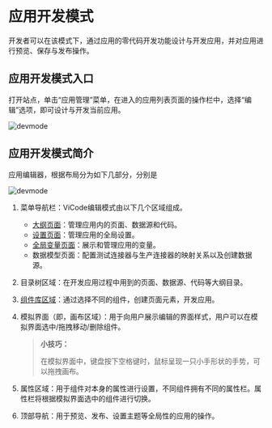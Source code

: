 # 应用开发模式

开发者可以在该模式下，通过应用的零代码开发功能设计与开发应用，并对应用进行预览、保存与发布操作。

## 应用开发模式入口

打开站点，单击“应用管理”菜单，在进入的应用列表页面的操作栏中，选择“编辑”选项，即可设计与开发当前应用。

![devmode](https://docimages.blob.core.chinacloudapi.cn/images/Kris/Apps/devapp20210426.png)

## 应用开发模式简介

应用编辑器，根据布局分为如下几部分，分别是

![devmode](https://docimages.blob.core.chinacloudapi.cn/images/Kris/Apps/paneluserinterface20210422.png)

1. 菜单导航栏：ViCode编辑模式由以下几个区域组成。

    - [大纲页面](./PageSetting.md)：管理应用内的页面、数据源和代码。
    - [设置页面](./BasicSetting.md)：管理应用的全局设置。
    - [全局变量页面](./variable.md)：展示和管理应用的变量。
    - 数据模型页面：配置测试连接器与生产连接器的映射关系以及创建数据源。
2. 目录树区域：在开发应用过程中用到的页面、数据源、代码等大纲目录。
3. [组件库区域](./component/aboutComponent.md)：通过选择不同的组件，创建页面元素，开发应用。
4. 模拟界面（即，画布区域）：用于向用户展示编辑的界面样式，用户可以在模拟界面选中/拖拽移动/删除组件。

   >**小技巧：**
   >
   >在模拟界面中，键盘按下空格键时，鼠标呈现一只小手形状的手势，可以拖拽画布。

5. 属性区域：用于组件对本身的属性进行设置，不同组件拥有不同的属性栏。属性栏将根据模拟界面选中的组件进行切换。
6. 顶部导航：用于预览、发布、设置主题等全局性的应用的操作。